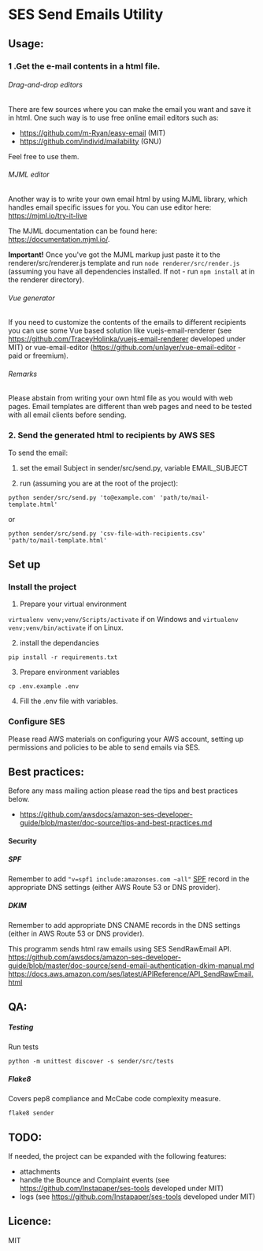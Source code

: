 # SES Send Emails Utility

## Usage:

### 1 .Get the e-mail contents in a html file.

###### Drag-and-drop editors

There are few sources where you can make the email you want and save it in html. One such way is to use free online email editors such as:

- https://github.com/m-Ryan/easy-email (MIT)
- https://github.com/individ/mailability (GNU)

Feel free to use them.

###### MJML editor

Another way is to write your own email html by using MJML library, which handles email specific issues for you.
You can use editor here:
https://mjml.io/try-it-live

The MJML documentation can be found here: https://documentation.mjml.io/.

<b>Important!</b> Once you've got the MJML markup just paste it to the renderer/src/renderer.js template and run `node renderer/src/render.js` (assuming you have all dependencies installed. If not - run `npm install` at in the renderer directory).

###### Vue generator

If you need to customize the contents of the emails to different recipients you can use some Vue based solution like vuejs-email-renderer (see https://github.com/TraceyHolinka/vuejs-email-renderer developed under MIT) or vue-email-editor (https://github.com/unlayer/vue-email-editor - paid or freemium).

###### Remarks

Please abstain from writing your own html file as you would with web pages. Email templates are different than web pages and need to be tested with all email clients before sending.

### 2. Send the generated html to recipients by AWS SES

To send the email:

1. set the email Subject in sender/src/send.py, variable EMAIL_SUBJECT

2. run (assuming you are at the root of the project):

`python sender/src/send.py 'to@example.com' 'path/to/mail-template.html'`

or

`python sender/src/send.py 'csv-file-with-recipients.csv' 'path/to/mail-template.html'`

## Set up

### Install the project

1. Prepare your virtual environment

`virtualenv venv;venv/Scripts/activate` if on Windows and `virtualenv venv;venv/bin/activate` if on Linux.

2. install the dependancies

`pip install -r requirements.txt`

3. Prepare environment variables

`cp .env.example .env`

4. Fill the .env file with variables.

### Configure SES

Please read AWS materials on configuring your AWS account, setting up permissions and policies to be able to send emails via SES.

## Best practices:

Before any mass mailing action please read the tips and best practices below.

- https://github.com/awsdocs/amazon-ses-developer-guide/blob/master/doc-source/tips-and-best-practices.md

#### Security

##### SPF

Remember to add `"v=spf1 include:amazonses.com ~all"` [SPF] record in the appropriate DNS settings (either AWS Route 53 or DNS provider).

##### DKIM

Remember to add appropriate DNS CNAME records in the DNS settings (either in AWS Route 53 or DNS provider).

This programm sends html raw emails using SES SendRawEmail API.
https://github.com/awsdocs/amazon-ses-developer-guide/blob/master/doc-source/send-email-authentication-dkim-manual.md
https://docs.aws.amazon.com/ses/latest/APIReference/API_SendRawEmail.html

## QA:

##### Testing

Run tests

`python -m unittest discover -s sender/src/tests`

##### Flake8

Covers pep8 compliance and McCabe code complexity measure.

`flake8 sender`

## TODO:

If needed, the project can be expanded with the following features:

- attachments
- handle the Bounce and Complaint events (see https://github.com/Instapaper/ses-tools developed under MIT)
- logs (see https://github.com/Instapaper/ses-tools developed under MIT)

## Licence:

MIT

[spf]: https://github.com/awsdocs/amazon-ses-developer-guide/blob/master/doc-source/send-email-authentication-spf.md
